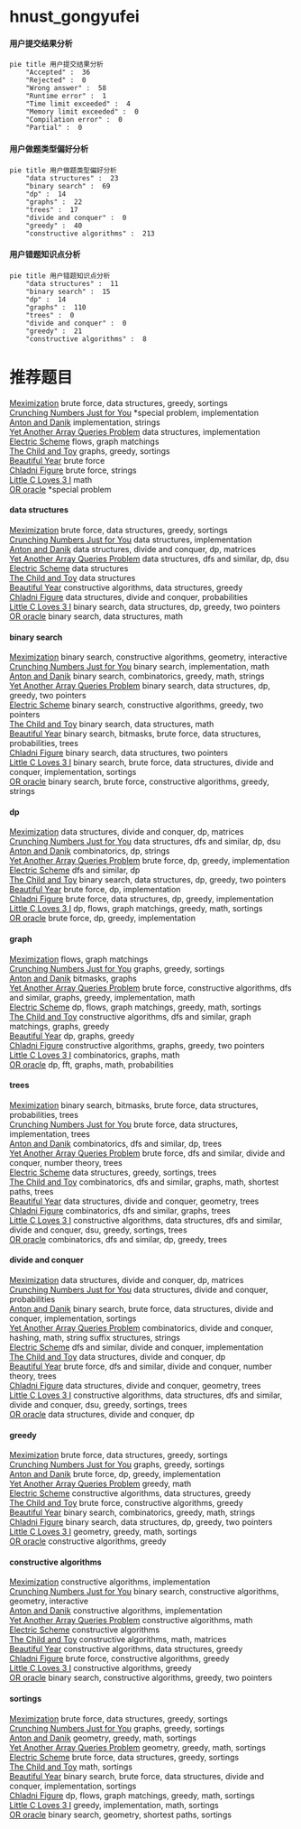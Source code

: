 # hnust_gongyufei
<!-- tabs:start -->
#### **用户提交结果分析**

```mermaid
pie title 用户提交结果分析
    "Accepted" :  36
    "Rejected" :  0
    "Wrong answer" :  58
    "Runtime error" :  1
    "Time limit exceeded" :  4
    "Memory limit exceeded" :  0
    "Compilation error" :  0
    "Partial" :  0
```
#### **用户做题类型偏好分析**

```mermaid
pie title 用户做题类型偏好分析
    "data structures" :  23
    "binary search" :  69
    "dp" :  14
    "graphs" :  22
    "trees" :  17
    "divide and conquer" :  0
    "greedy" :  40
    "constructive algorithms" :  213
```
#### **用户错题知识点分析**

```mermaid
pie title 用户错题知识点分析
    "data structures" :  11
    "binary search" :  15
    "dp" :  14
    "graphs" :  110
    "trees" :  0
    "divide and conquer" :  0
    "greedy" :  21
    "constructive algorithms" :  8
```
<!-- tabs:end -->
# 推荐题目
[Meximization](http://codeforces.com/problemset/problem/1497/A)		brute force,
                        data structures,
                        greedy,
                        sortings		  
[Crunching Numbers Just for You](http://codeforces.com/problemset/problem/784/F)		*special problem,
                        implementation		  
[Anton and Danik](http://codeforces.com/problemset/problem/734/A)		implementation,
                        strings		  
[Yet Another Array Queries Problem](http://codeforces.com/problemset/problem/863/D)		data structures,
                        implementation		  
[Electric Scheme](http://codeforces.com/problemset/problem/1054/F)		flows,
                        graph matchings		  
[The Child and Toy](https://codeforces.com/contest/438/problem/A)		graphs,
                        greedy,
                        sortings		  
[Beautiful Year](http://codeforces.com/problemset/problem/271/A)		brute force		  
[Chladni Figure](https://codeforces.com/contest/1161/problem/B)		brute force,
                        strings		  
[Little C Loves 3 I](http://codeforces.com/problemset/problem/1047/A)		math		  
[OR oracle](http://codeforces.com/problemset/problem/1115/G2)		*special problem		  
<!-- tabs:start -->
#### **data structures**
[Meximization](http://codeforces.com/problemset/problem/1497/A)		brute force,
                        data structures,
                        greedy,
                        sortings		  
[Crunching Numbers Just for You](http://codeforces.com/problemset/problem/863/D)		data structures,
                        implementation		  
[Anton and Danik](http://codeforces.com/problemset/problem/750/E)		data structures,
                        divide and conquer,
                        dp,
                        matrices		  
[Yet Another Array Queries Problem](http://codeforces.com/problemset/problem/292/D)		data structures,
                        dfs and similar,
                        dp,
                        dsu		  
[Electric Scheme](http://codeforces.com/problemset/problem/240/F)		data structures		  
[The Child and Toy](http://codeforces.com/problemset/problem/587/E)		data structures		  
[Beautiful Year](http://codeforces.com/problemset/problem/1512/D)		constructive algorithms,
                        data structures,
                        greedy		  
[Chladni Figure](http://codeforces.com/problemset/problem/1316/F)		data structures,
                        divide and conquer,
                        probabilities		  
[Little C Loves 3 I](http://codeforces.com/problemset/problem/1492/C)		binary search,
                        data structures,
                        dp,
                        greedy,
                        two pointers		  
[OR oracle](http://codeforces.com/problemset/problem/1490/G)		binary search,
                        data structures,
                        math		  
#### **binary search**
[Meximization](https://codeforces.com/contest/1064/problem/E)		binary search,
                        constructive algorithms,
                        geometry,
                        interactive		  
[Crunching Numbers Just for You](http://codeforces.com/problemset/problem/255/D)		binary search,
                        implementation,
                        math		  
[Anton and Danik](http://codeforces.com/problemset/problem/1301/C)		binary search,
                        combinatorics,
                        greedy,
                        math,
                        strings		  
[Yet Another Array Queries Problem](http://codeforces.com/problemset/problem/1492/C)		binary search,
                        data structures,
                        dp,
                        greedy,
                        two pointers		  
[Electric Scheme](http://codeforces.com/problemset/problem/1463/D)		binary search,
                        constructive algorithms,
                        greedy,
                        two pointers		  
[The Child and Toy](http://codeforces.com/problemset/problem/1490/G)		binary search,
                        data structures,
                        math		  
[Beautiful Year](http://codeforces.com/problemset/problem/1479/D)		binary search,
                        bitmasks,
                        brute force,
                        data structures,
                        probabilities,
                        trees		  
[Chladni Figure](http://codeforces.com/problemset/problem/1436/E)		binary search,
                        data structures,
                        two pointers		  
[Little C Loves 3 I](http://codeforces.com/problemset/problem/1461/D)		binary search,
                        brute force,
                        data structures,
                        divide and conquer,
                        implementation,
                        sortings		  
[OR oracle](http://codeforces.com/problemset/problem/1493/C)		binary search,
                        brute force,
                        constructive algorithms,
                        greedy,
                        strings		  
#### **dp**
[Meximization](http://codeforces.com/problemset/problem/750/E)		data structures,
                        divide and conquer,
                        dp,
                        matrices		  
[Crunching Numbers Just for You](http://codeforces.com/problemset/problem/292/D)		data structures,
                        dfs and similar,
                        dp,
                        dsu		  
[Anton and Danik](http://codeforces.com/problemset/problem/1426/F)		combinatorics,
                        dp,
                        strings		  
[Yet Another Array Queries Problem](http://codeforces.com/problemset/problem/1070/G)		brute force,
                        dp,
                        greedy,
                        implementation		  
[Electric Scheme](http://codeforces.com/problemset/problem/710/E)		dfs and similar,
                        dp		  
[The Child and Toy](http://codeforces.com/problemset/problem/1492/C)		binary search,
                        data structures,
                        dp,
                        greedy,
                        two pointers		  
[Beautiful Year](https://codeforces.com/contest/1457/problem/C)		brute force,
                        dp,
                        implementation		  
[Chladni Figure](http://codeforces.com/problemset/problem/1491/C)		brute force,
                        data structures,
                        dp,
                        greedy,
                        implementation		  
[Little C Loves 3 I](http://codeforces.com/problemset/problem/1437/C)		dp,
                        flows,
                        graph matchings,
                        greedy,
                        math,
                        sortings		  
[OR oracle](http://codeforces.com/problemset/problem/1499/B)		brute force,
                        dp,
                        greedy,
                        implementation		  
#### **graph**
[Meximization](http://codeforces.com/problemset/problem/1054/F)		flows,
                        graph matchings		  
[Crunching Numbers Just for You](https://codeforces.com/contest/438/problem/A)		graphs,
                        greedy,
                        sortings		  
[Anton and Danik](http://codeforces.com/problemset/problem/718/E)		bitmasks,
                        graphs		  
[Yet Another Array Queries Problem](http://codeforces.com/problemset/problem/1487/C)		brute force,
                        constructive algorithms,
                        dfs and similar,
                        graphs,
                        greedy,
                        implementation,
                        math		  
[Electric Scheme](http://codeforces.com/problemset/problem/1437/C)		dp,
                        flows,
                        graph matchings,
                        greedy,
                        math,
                        sortings		  
[The Child and Toy](http://codeforces.com/problemset/problem/1470/D)		constructive algorithms,
                        dfs and similar,
                        graph matchings,
                        graphs,
                        greedy		  
[Beautiful Year](http://codeforces.com/problemset/problem/1476/C)		dp,
                        graphs,
                        greedy		  
[Chladni Figure](http://codeforces.com/problemset/problem/1304/D)		constructive algorithms,
                        graphs,
                        greedy,
                        two pointers		  
[Little C Loves 3 I](http://codeforces.com/problemset/problem/1475/C)		combinatorics,
                        graphs,
                        math		  
[OR oracle](http://codeforces.com/problemset/problem/553/E)		dp,
                        fft,
                        graphs,
                        math,
                        probabilities		  
#### **trees**
[Meximization](http://codeforces.com/problemset/problem/1479/D)		binary search,
                        bitmasks,
                        brute force,
                        data structures,
                        probabilities,
                        trees		  
[Crunching Numbers Just for You](http://codeforces.com/problemset/problem/1511/C)		brute force,
                        data structures,
                        implementation,
                        trees		  
[Anton and Danik](http://codeforces.com/problemset/problem/1499/F)		combinatorics,
                        dfs and similar,
                        dp,
                        trees		  
[Yet Another Array Queries Problem](http://codeforces.com/problemset/problem/1491/E)		brute force,
                        dfs and similar,
                        divide and conquer,
                        number theory,
                        trees		  
[Electric Scheme](http://codeforces.com/problemset/problem/1466/D)		data structures,
                        greedy,
                        sortings,
                        trees		  
[The Child and Toy](http://codeforces.com/problemset/problem/1495/D)		combinatorics,
                        dfs and similar,
                        graphs,
                        math,
                        shortest paths,
                        trees		  
[Beautiful Year](http://codeforces.com/problemset/problem/1303/G)		data structures,
                        divide and conquer,
                        geometry,
                        trees		  
[Chladni Figure](http://codeforces.com/problemset/problem/1454/E)		combinatorics,
                        dfs and similar,
                        graphs,
                        trees		  
[Little C Loves 3 I](http://codeforces.com/problemset/problem/1494/D)		constructive algorithms,
                        data structures,
                        dfs and similar,
                        divide and conquer,
                        dsu,
                        greedy,
                        sortings,
                        trees		  
[OR oracle](http://codeforces.com/problemset/problem/1292/C)		combinatorics,
                        dfs and similar,
                        dp,
                        greedy,
                        trees		  
#### **divide and conquer**
[Meximization](http://codeforces.com/problemset/problem/750/E)		data structures,
                        divide and conquer,
                        dp,
                        matrices		  
[Crunching Numbers Just for You](http://codeforces.com/problemset/problem/1316/F)		data structures,
                        divide and conquer,
                        probabilities		  
[Anton and Danik](http://codeforces.com/problemset/problem/1461/D)		binary search,
                        brute force,
                        data structures,
                        divide and conquer,
                        implementation,
                        sortings		  
[Yet Another Array Queries Problem](http://codeforces.com/problemset/problem/1466/G)		combinatorics,
                        divide and conquer,
                        hashing,
                        math,
                        string suffix structures,
                        strings		  
[Electric Scheme](http://codeforces.com/problemset/problem/1490/D)		dfs and similar,
                        divide and conquer,
                        implementation		  
[The Child and Toy](https://codeforces.com/contest/1483/problem/C)		data structures,
                        divide and conquer,
                        dp		  
[Beautiful Year](http://codeforces.com/problemset/problem/1491/E)		brute force,
                        dfs and similar,
                        divide and conquer,
                        number theory,
                        trees		  
[Chladni Figure](http://codeforces.com/problemset/problem/1303/G)		data structures,
                        divide and conquer,
                        geometry,
                        trees		  
[Little C Loves 3 I](http://codeforces.com/problemset/problem/1494/D)		constructive algorithms,
                        data structures,
                        dfs and similar,
                        divide and conquer,
                        dsu,
                        greedy,
                        sortings,
                        trees		  
[OR oracle](http://codeforces.com/problemset/problem/1482/E)		data structures,
                        divide and conquer,
                        dp		  
#### **greedy**
[Meximization](http://codeforces.com/problemset/problem/1497/A)		brute force,
                        data structures,
                        greedy,
                        sortings		  
[Crunching Numbers Just for You](https://codeforces.com/contest/438/problem/A)		graphs,
                        greedy,
                        sortings		  
[Anton and Danik](http://codeforces.com/problemset/problem/1070/G)		brute force,
                        dp,
                        greedy,
                        implementation		  
[Yet Another Array Queries Problem](http://codeforces.com/problemset/problem/569/B)		greedy,
                        math		  
[Electric Scheme](http://codeforces.com/problemset/problem/1512/D)		constructive algorithms,
                        data structures,
                        greedy		  
[The Child and Toy](http://codeforces.com/problemset/problem/1364/C)		brute force,
                        constructive algorithms,
                        greedy		  
[Beautiful Year](http://codeforces.com/problemset/problem/1301/C)		binary search,
                        combinatorics,
                        greedy,
                        math,
                        strings		  
[Chladni Figure](http://codeforces.com/problemset/problem/1492/C)		binary search,
                        data structures,
                        dp,
                        greedy,
                        two pointers		  
[Little C Loves 3 I](https://codeforces.com/contest/1496/problem/C)		geometry,
                        greedy,
                        math,
                        sortings		  
[OR oracle](http://codeforces.com/problemset/problem/1493/A)		constructive algorithms,
                        greedy		  
#### **constructive algorithms**
[Meximization](http://codeforces.com/problemset/problem/85/A)		constructive algorithms,
                        implementation		  
[Crunching Numbers Just for You](https://codeforces.com/contest/1064/problem/E)		binary search,
                        constructive algorithms,
                        geometry,
                        interactive		  
[Anton and Danik](http://codeforces.com/problemset/problem/631/B)		constructive algorithms,
                        implementation		  
[Yet Another Array Queries Problem](http://codeforces.com/problemset/problem/613/C)		constructive algorithms,
                        math		  
[Electric Scheme](http://codeforces.com/problemset/problem/1509/A)		constructive algorithms		  
[The Child and Toy](http://codeforces.com/problemset/problem/472/F)		constructive algorithms,
                        math,
                        matrices		  
[Beautiful Year](http://codeforces.com/problemset/problem/1512/D)		constructive algorithms,
                        data structures,
                        greedy		  
[Chladni Figure](http://codeforces.com/problemset/problem/1364/C)		brute force,
                        constructive algorithms,
                        greedy		  
[Little C Loves 3 I](http://codeforces.com/problemset/problem/1493/A)		constructive algorithms,
                        greedy		  
[OR oracle](http://codeforces.com/problemset/problem/1463/D)		binary search,
                        constructive algorithms,
                        greedy,
                        two pointers		  
#### **sortings**
[Meximization](http://codeforces.com/problemset/problem/1497/A)		brute force,
                        data structures,
                        greedy,
                        sortings		  
[Crunching Numbers Just for You](https://codeforces.com/contest/438/problem/A)		graphs,
                        greedy,
                        sortings		  
[Anton and Danik](https://codeforces.com/contest/1496/problem/C)		geometry,
                        greedy,
                        math,
                        sortings		  
[Yet Another Array Queries Problem](http://codeforces.com/problemset/problem/1495/A)		geometry,
                        greedy,
                        math,
                        sortings		  
[Electric Scheme](http://codeforces.com/problemset/problem/1497/A)		brute force,
                        data structures,
                        greedy,
                        sortings		  
[The Child and Toy](http://codeforces.com/problemset/problem/1427/A)		math,
                        sortings		  
[Beautiful Year](http://codeforces.com/problemset/problem/1461/D)		binary search,
                        brute force,
                        data structures,
                        divide and conquer,
                        implementation,
                        sortings		  
[Chladni Figure](http://codeforces.com/problemset/problem/1437/C)		dp,
                        flows,
                        graph matchings,
                        greedy,
                        math,
                        sortings		  
[Little C Loves 3 I](http://codeforces.com/problemset/problem/1473/A)		greedy,
                        implementation,
                        math,
                        sortings		  
[OR oracle](http://codeforces.com/problemset/problem/1486/B)		binary search,
                        geometry,
                        shortest paths,
                        sortings		  
<!-- tabs:end -->
